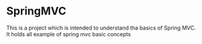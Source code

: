 # SpringMVC
This is a project which is intended to understand tha basics of Spring MVC.
It holds all example of spring mvc basic concepts

